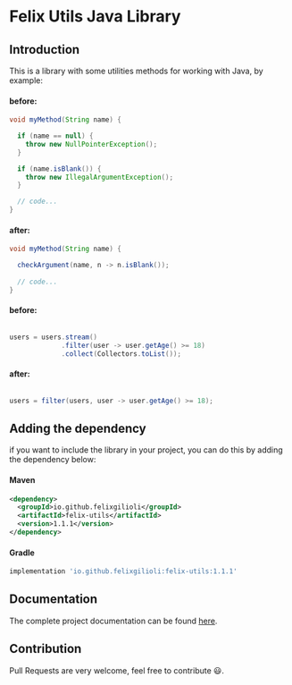 # Felix Utils Java Library

## Introduction

This is a library with some utilities methods for working with Java, by example:


#### before:
```java
void myMethod(String name) {

  if (name == null) {
    throw new NullPointerException();
  }

  if (name.isBlank()) {
    throw new IllegalArgumentException();
  }

  // code...
}

```

#### after:
```java
void myMethod(String name) {

  checkArgument(name, n -> n.isBlank());
  
  // code...
}

```

#### before:
```java

users = users.stream()
             .filter(user -> user.getAge() >= 18)
             .collect(Collectors.toList());

```

#### after:
```java

users = filter(users, user -> user.getAge() >= 18);

```

## Adding the dependency

if you want to include the library in your project, you can do this by adding the dependency below:

#### Maven

```xml
<dependency>
  <groupId>io.github.felixgilioli</groupId>
  <artifactId>felix-utils</artifactId>
  <version>1.1.1</version>
</dependency>
```

#### Gradle

```groovy
implementation 'io.github.felixgilioli:felix-utils:1.1.1'
```

## Documentation

The complete project documentation can be found [here](https://www.javadoc.io/doc/io.github.felixgilioli/felix-utils/latest/index.html).

## Contribution

Pull Requests are very welcome, feel free to contribute :smiley:.
